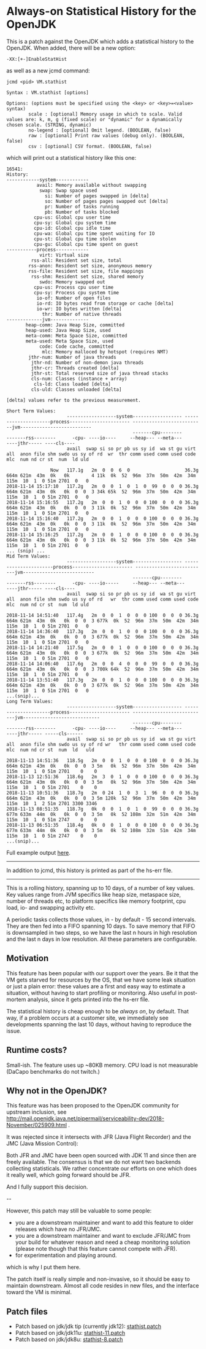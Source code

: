 # Always-on Statistical History for the OpenJDK

This is a patch against the OpenJDK which adds a statistical history to the OpenJDK. When added, there will be a new option:

```
-XX:[+-]EnableStatHist
```

as well as a new jcmd command:

```
jcmd <pid> VM.stathist

Syntax : VM.stathist [options]

Options: (options must be specified using the <key> or <key>=<value> syntax)
        scale : [optional] Memory usage in which to scale. Valid values are: k, m, g (fixed scale) or "dynamic" for a dynamically chosen scale. (STRING, dynamic)
        no-legend : [optional] Omit legend. (BOOLEAN, false)
        raw : [optional] Print raw values (debug only). (BOOLEAN, false)
        csv : [optional] CSV format. (BOOLEAN, false)

```

which will print out a statistical history like this one:

```
16541:
History:
------------system------------
           avail: Memory available without swapping
            swap: Swap space used
              si: Number of pages swapped in [delta]
              so: Number of pages pages swapped out [delta]
              pr: Number of tasks running
              pb: Number of tasks blocked
          cpu-us: Global cpu user time
          cpu-sy: Global cpu system time
          cpu-id: Global cpu idle time
          cpu-wa: Global cpu time spent waiting for IO
          cpu-st: Global cpu time stolen
          cpu-gu: Global cpu time spent on guest
-----------process------------
            virt: Virtual size
         rss-all: Resident set size, total
        rss-anon: Resident set size, anonymous memory
        rss-file: Resident set size, file mappings
         rss-shm: Resident set size, shared memory
            swdo: Memory swapped out
          cpu-us: Process cpu user time
          cpu-sy: Process cpu system time
           io-of: Number of open files
           io-rd: IO bytes read from storage or cache [delta]
           io-wr: IO bytes written [delta]
             thr: Number of native threads
-------------jvm--------------
       heap-comm: Java Heap Size, committed
       heap-used: Java Heap Size, used
       meta-comm: Meta Space Size, committed
       meta-used: Meta Space Size, used
            code: Code cache, committed
             mlc: Memory malloced by hotspot (requires NMT)
        jthr-num: Number of java threads
         jthr-nd: Number of non-demon java threads
         jthr-cr: Threads created [delta]
         jthr-st: Total reserved size of java thread stacks
         cls-num: Classes (instance + array)
          cls-ld: Class loaded [delta]
         cls-uld: Classes unloaded [delta]

[delta] values refer to the previous measurement.

Short Term Values:
                      ------------------system------------------ ---------------------process---------------------- --------------------------jvm--------------------------
                                              -------cpu--------       -------rss--------      -cpu- ----io----     --heap--- --meta---           ----jthr----- ----cls----
                      avail  swap si so pr pb us sy id  wa st gu virt  all  anon file shm swdo us sy of rd  wr  thr comm used comm used code mlc  num nd cr st  num  ld uld 

                Now   117.1g   2m  0  0  6  0                    36.3g 664m 621m  43m  0k   0k        4 11k  0k  52  96m  37m  50m  42m  34m 115m  10  1  0 51m 2701  0   0 
2018-11-14 15:17:10   117.2g   2m  0  0  1  0  1  0  99  0  0  0 36.3g 664m 621m  43m  0k   0k  0  0  3 34k 65k  52  96m  37m  50m  42m  34m 115m  10  1  0 51m 2701  0   0 
2018-11-14 15:16:55   117.2g   2m  0  0  1  0  0  0 100  0  0  0 36.3g 664m 621m  43m  0k   0k  0  0  3 11k  0k  52  96m  37m  50m  42m  34m 115m  10  1  0 51m 2701  0   0 
2018-11-14 15:16:40   117.2g   2m  0  0  1  0  0  0 100  0  0  0 36.3g 664m 621m  43m  0k   0k  0  0  3 11k  0k  52  96m  37m  50m  42m  34m 115m  10  1  0 51m 2701  0   0 
2018-11-14 15:16:25   117.2g   2m  0  0  1  0  0  0 100  0  0  0 36.3g 664m 621m  43m  0k   0k  0  0  3 11k  0k  52  96m  37m  50m  42m  34m 115m  10  1  0 51m 2701  0   0 
... (snip) ...
Mid Term Values:
                      ------------------system------------------ ----------------------process---------------------- --------------------------jvm--------------------------
                                              -------cpu--------       -------rss--------      -cpu- ----io-----     --heap--- --meta---           ----jthr----- ----cls----
                      avail  swap si so pr pb us sy id  wa st gu virt  all  anon file shm swdo us sy of rd   wr  thr comm used comm used code mlc  num nd cr st  num  ld uld 

2018-11-14 14:51:40   117.4g   2m  0  0  1  0  0  0 100  0  0  0 36.3g 664m 621m  43m  0k   0k  0  0  3 677k  0k  52  96m  37m  50m  42m  34m 115m  10  1  0 51m 2701  0   0 
2018-11-14 14:36:40   117.3g   2m  0  0  1  0  0  0 100  0  0  0 36.3g 664m 621m  43m  0k   0k  0  0  3 677k  0k  52  96m  37m  50m  42m  34m 115m  10  1  0 51m 2701  0   0 
2018-11-14 14:21:40   117.5g   2m  0  0  1  0  0  0 100  0  0  0 36.3g 664m 621m  43m  0k   0k  0  0  3 677k  0k  52  96m  37m  50m  42m  34m 115m  10  1  0 51m 2701  0   0 
2018-11-14 14:06:40   117.6g   2m  0  0  4  0  0  0  99  0  0  0 36.3g 664m 621m  43m  0k   0k  0  0  3 700k 64k  52  96m  37m  50m  42m  34m 115m  10  1  0 51m 2701  0   0 
2018-11-14 13:51:40   117.3g   2m  0  0  1  0  0  0 100  0  0  0 36.3g 664m 621m  43m  0k   0k  0  0  3 677k  0k  52  96m  37m  50m  42m  34m 115m  10  1  0 51m 2701  0   0 
...(snip)...
Long Term Values:
                      ------------------system------------------ ---------------------process---------------------- ---------------------------jvm----------------------------
                                              -------cpu--------       -------rss--------      -cpu- ----io----     --heap--- --meta---           ----jthr----- -----cls------
                      avail  swap si so pr pb us sy id  wa st gu virt  all  anon file shm swdo us sy of rd wr   thr comm used comm used code mlc  num nd cr st  num  ld   uld  

2018-11-13 14:51:36   118.5g   2m  0  0  1  0  0  0 100  0  0  0 36.3g 664m 621m  43m  0k   0k  0  0  3 5m   0k  52  96m  37m  50m  42m  34m 115m  10  1  0 51m 2701    0    0 
2018-11-13 12:51:36   118.6g   2m  3  0  1  0  0  0 100  0  0  0 36.3g 664m 621m  43m  0k   0k  0  0  3 5m   0k  52  96m  37m  50m  42m  34m 115m  10  1  0 51m 2701    0    0 
2018-11-13 10:51:36   118.7g   2m  0 24  1  0  3  1  96  0  0  0 36.3g 664m 621m  43m  0k   0k  0  0  3 5m 120k  52  96m  37m  50m  42m  34m 115m  10  1  2 51m 2701 3300 3346 
2018-11-13 08:51:35   118.7g   0k  0  0  1  0  1  0  99  0  0  0 36.3g 677m 633m  44m  0k   0k  0  0  3 5m   0k  52 108m  32m  51m  42m  34m 115m  10  1  0 51m 2747    0    0 
2018-11-13 06:51:35   118.4g   0k  0  0  1  0  0  0 100  0  0  0 36.3g 677m 633m  44m  0k   0k  0  0  3 5m   0k  52 108m  32m  51m  42m  34m 115m  10  1  0 51m 2747    0    0 
...(snip)...
```

Full example output [here](examples/stathist-volker.txt). 

---

In addition to jcmd, this history is printed as part of the hs-err file.

---

This is a rolling history, spanning up to 10 days, of a number of key values. Key values range from JVM specifics like heap size, metaspace size, number of threads etc, to platform specifics like memory footprint, cpu load, io- and swapping activity etc.

A periodic tasks collects those values, in - by default - 15 second intervals. They are then fed into a FIFO spanning 10 days. To save memory that FIFO is downsampled in two steps, so we have the last n hours in high resolution and the last n days in low resolution. All these parameters are configurable.

## Motivation

This feature has been popular with our support over the years. Be it that the VM gets starved for resources by the OS, that we have some leak situation or just a plain error: these values are a first and easy way to estimate a situation, without having to start profiling or monitoring. Also useful in post-mortem analysis, since it gets printed into the hs-err file.

The statistical history is cheap enough to be *always on*, by default. That way, if a problem occurs at a customer site, we immediately see developments spanning the last 10 days, without having to reproduce the issue.

## Runtime costs?

Small-ish. The feature uses up ~80KB memory. CPU load is not measurable (DaCapo benchmarks do not twitch.)

## Why not in the OpenJDK?

This feature was has been proposed to the OpenJDK community for upstream inclusion, see http://mail.openjdk.java.net/pipermail/serviceability-dev/2018-November/025909.html .

It was rejected since it intersects with JFR (Java Flight Recorder) and the JMC (Java Mission Control):

Both JFR and JMC have been open sourced with JDK 11 and since then are freely available. The consensus is that we do not want two backends collecting statisticals. We rather concentrate our efforts on one which does it really well, which going forward should be JFR.

And I fully support this decision. 

--

However, this patch may still be valuable to some people:

- you are a downstream maintainer and want to add this feature to older releases which have no JFR/JMC.
- you are a downstream maintainer and want to exclude JFR/JMC from your build for whatever reason and need a cheap monitoring solution (please note though that this feature cannot compete with JFR).
- for experimentation and playing around.

which is why I put them here.

The patch itself is really simple and non-invasive, so it should be easy to maintain downstream. Almost all code resides in new files, and the interface toward the VM is minimal.


## Patch files

- Patch based on jdk/jdk tip (currently jdk12): [stathist.patch](stathist.patch)
- Patch based on jdk/jdk11u: [stathist-11.patch](stathist-11.patch)
- Patch based on jdk/jdk8u: [stathist-8.patch](stathist-8.patch)
